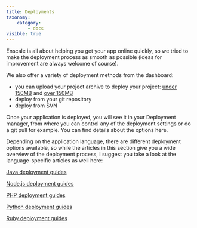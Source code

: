 ```yaml
---
title: Deployments
taxonomy:
    category:
        - docs
visible: true
---
```


Enscale is all about helping you get your app online quickly, so we tried to make the deployment process as smooth as possible (ideas for improvement are always welcome of course). 

We also offer a variety of deployment methods from the dashboard: 
- you can upload your project archive to deploy your project: [under 150MB](/getting-started/deployments/deploy-from-archive) and [over 150MB](/getting-started/deployments/deploying-archives-150mb)
- deploy from your git repository 
- deploy from SVN

Once your application is deployed, you will see it in your Deployment manager, from where you can control any of the deployment settings or do a git pull for example. You can find details about the options here.

Depending on the application language, there are different deployment options available, so while the articles in this section give you a wide overview of the deployment process, I suggest you take a look at the language-specific articles as well here:

[Java deployment guides](/java/deployment-guides)

[Node.js deployment guides](/nodejs/deployment-guides)

[PHP deployment guides](/php/deployment%20guides)

[Python deployment guides](/python/deployment-guides)

[Ruby deployment guides](/ruby/deployment-guides)

